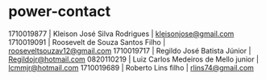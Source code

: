# power-contact

1710019877 | Kleison José Silva Rodrigues | kleisonjose@gmail.com 
1710019091 | Roosevelt de Souza Santos Filho | rooseveltsouzav12@gmail.com
1710019717 | Regildo José Batista Júnior | Regildojr@hotmail.com
0820110219 | Luiz Carlos Medeiros de Mello junior | lcmmjr@hotmail.com
1710019689 | Roberto Lins filho | rlins74@gmail.com
 
